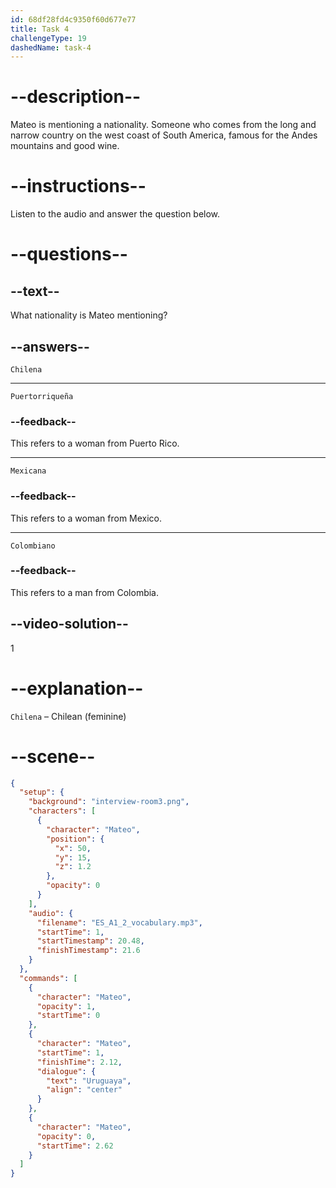 ```yaml
---
id: 68df28fd4c9350f60d677e77
title: Task 4
challengeType: 19
dashedName: task-4
---
```


<!-- (audio) Mateo: Soy chilena. -->

# --description--

Mateo is mentioning a nationality. Someone who comes from the long and narrow country on the west coast of South America, famous for the Andes mountains and good wine.

# --instructions--

Listen to the audio and answer the question below.

# --questions--

## --text--

What nationality is Mateo mentioning?

## --answers--

`Chilena`

---

`Puertorriqueña`

### --feedback--

This refers to a woman from Puerto Rico.

---

`Mexicana`

### --feedback--

This refers to a woman from Mexico.

---

`Colombiano`

### --feedback--

This refers to a man from Colombia.

## --video-solution--

1

# --explanation--

`Chilena` – Chilean (feminine)


# --scene--

```json
{
  "setup": {
    "background": "interview-room3.png",
    "characters": [
      {
        "character": "Mateo",
        "position": {
          "x": 50,
          "y": 15,
          "z": 1.2
        },
        "opacity": 0
      }
    ],
    "audio": {
      "filename": "ES_A1_2_vocabulary.mp3",
      "startTime": 1,
      "startTimestamp": 20.48,
      "finishTimestamp": 21.6
    }
  },
  "commands": [
    {
      "character": "Mateo",
      "opacity": 1,
      "startTime": 0
    },
    {
      "character": "Mateo",
      "startTime": 1,
      "finishTime": 2.12,
      "dialogue": {
        "text": "Uruguaya",
        "align": "center"
      }
    },
    {
      "character": "Mateo",
      "opacity": 0,
      "startTime": 2.62
    }
  ]
}
```
